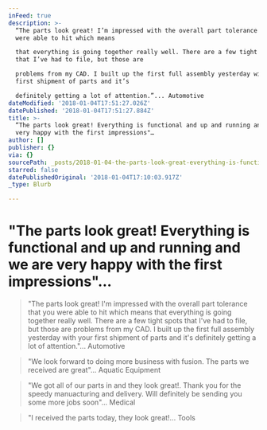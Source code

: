 ```yaml
---
inFeed: true
description: >-
  “The parts look great! I’m impressed with the overall part tolerance that you
  were able to hit which means

  that everything is going together really well. There are a few tight spots
  that I’ve had to file, but those are

  problems from my CAD. I built up the first full assembly yesterday with your
  first shipment of parts and it’s

  definitely getting a lot of attention.”... Automotive 
dateModified: '2018-01-04T17:51:27.026Z'
datePublished: '2018-01-04T17:51:27.884Z'
title: >-
  “The parts look great! Everything is functional and up and running and we are
  very happy with the first impressions"…
author: []
publisher: {}
via: {}
sourcePath: _posts/2018-01-04-the-parts-look-great-everything-is-functional-and-up-and.md
starred: false
datePublishedOriginal: '2018-01-04T17:10:03.917Z'
_type: Blurb

---
```

# "The parts look great! Everything is functional and up and running and we are very happy with the first impressions"...

> "The parts look great! I'm impressed with the overall part tolerance that you were able to hit which means
> that everything is going together really well. There are a few tight spots that I've had to file, but those are
> problems from my CAD. I built up the first full assembly yesterday with your first shipment of parts and it's
> definitely getting a lot of attention."... Automotive 

> "We look forward to doing more business with fusion. The parts we received are great"... Aquatic Equipment

> "We got all of our parts in and they look great!. Thank you for the speedy manuacturing and delivery. Will definitely be sending you some more jobs soon"... Medical 

> "I received the parts today, they look great!... Tools